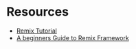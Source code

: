 # Resources

- [Remix Tutorial](https://remix.run/docs/en/main/start/tutorial)
- [A beginners Guide to Remix Framework](https://bejamas.io/blog/guide-to-remix-framework/)